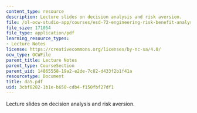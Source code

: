 ```yaml
---
content_type: resource
description: Lecture slides on decision analysis and risk aversion.
file: /ol-ocw-studio-app/courses/esd-72-engineering-risk-benefit-analysis-spring-2007/3cbf82821b1eb650cdb4f150fbf27df1_da5.pdf
file_size: 171054
file_type: application/pdf
learning_resource_types:
- Lecture Notes
license: https://creativecommons.org/licenses/by-nc-sa/4.0/
ocw_type: OCWFile
parent_title: Lecture Notes
parent_type: CourseSection
parent_uid: 14865558-19a2-e2de-7c82-d433f2b1f41a
resourcetype: Document
title: da5.pdf
uid: 3cbf8282-1b1e-b650-cdb4-f150fbf27df1
---
```

Lecture slides on decision analysis and risk aversion.